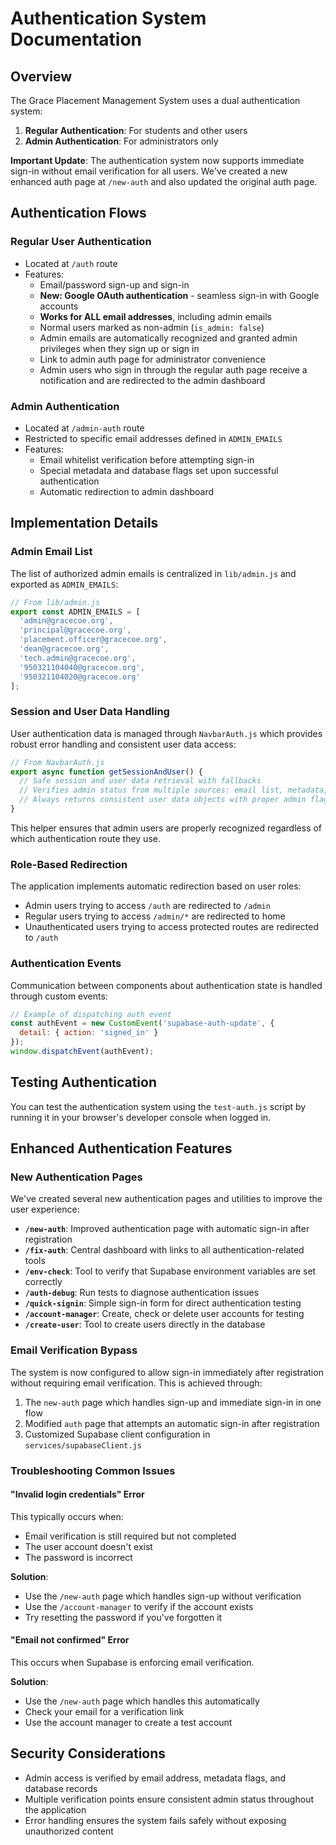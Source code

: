 # Authentication System Documentation

## Overview

The Grace Placement Management System uses a dual authentication system:

1. **Regular Authentication**: For students and other users
2. **Admin Authentication**: For administrators only

**Important Update**: The authentication system now supports immediate sign-in without email verification for all users. We've created a new enhanced auth page at `/new-auth` and also updated the original auth page.

## Authentication Flows

### Regular User Authentication

- Located at `/auth` route
- Features:
  - Email/password sign-up and sign-in
  - **New: Google OAuth authentication** - seamless sign-in with Google accounts
  - **Works for ALL email addresses**, including admin emails
  - Normal users marked as non-admin (`is_admin: false`)
  - Admin emails are automatically recognized and granted admin privileges when they sign up or sign in
  - Link to admin auth page for administrator convenience
  - Admin users who sign in through the regular auth page receive a notification and are redirected to the admin dashboard

### Admin Authentication

- Located at `/admin-auth` route
- Restricted to specific email addresses defined in `ADMIN_EMAILS`
- Features:
  - Email whitelist verification before attempting sign-in
  - Special metadata and database flags set upon successful authentication
  - Automatic redirection to admin dashboard

## Implementation Details

### Admin Email List

The list of authorized admin emails is centralized in `lib/admin.js` and exported as `ADMIN_EMAILS`:

```javascript
// From lib/admin.js
export const ADMIN_EMAILS = [
  'admin@gracecoe.org',
  'principal@gracecoe.org',
  'placement.officer@gracecoe.org',
  'dean@gracecoe.org',
  'tech.admin@gracecoe.org',
  '950321104040@gracecoe.org',
  '950321104020@gracecoe.org'
];
```

### Session and User Data Handling

User authentication data is managed through `NavbarAuth.js` which provides robust error handling and consistent user data access:

```javascript
// From NavbarAuth.js
export async function getSessionAndUser() {
  // Safe session and user data retrieval with fallbacks
  // Verifies admin status from multiple sources: email list, metadata, and database record
  // Always returns consistent user data objects with proper admin flags
}
```

This helper ensures that admin users are properly recognized regardless of which authentication route they use.

### Role-Based Redirection

The application implements automatic redirection based on user roles:

- Admin users trying to access `/auth` are redirected to `/admin`
- Regular users trying to access `/admin/*` are redirected to home
- Unauthenticated users trying to access protected routes are redirected to `/auth`

### Authentication Events

Communication between components about authentication state is handled through custom events:

```javascript
// Example of dispatching auth event
const authEvent = new CustomEvent('supabase-auth-update', {
  detail: { action: 'signed_in' }
});
window.dispatchEvent(authEvent);
```

## Testing Authentication

You can test the authentication system using the `test-auth.js` script by running it in your browser's developer console when logged in.

## Enhanced Authentication Features

### New Authentication Pages

We've created several new authentication pages and utilities to improve the user experience:

- **`/new-auth`**: Improved authentication page with automatic sign-in after registration
- **`/fix-auth`**: Central dashboard with links to all authentication-related tools
- **`/env-check`**: Tool to verify that Supabase environment variables are set correctly
- **`/auth-debug`**: Run tests to diagnose authentication issues
- **`/quick-signin`**: Simple sign-in form for direct authentication testing
- **`/account-manager`**: Create, check or delete user accounts for testing
- **`/create-user`**: Tool to create users directly in the database

### Email Verification Bypass

The system is now configured to allow sign-in immediately after registration without requiring email verification. This is achieved through:

1. The `new-auth` page which handles sign-up and immediate sign-in in one flow
2. Modified `auth` page that attempts an automatic sign-in after registration
3. Customized Supabase client configuration in `services/supabaseClient.js`

### Troubleshooting Common Issues

#### "Invalid login credentials" Error

This typically occurs when:
- Email verification is still required but not completed
- The user account doesn't exist
- The password is incorrect

**Solution**: 
- Use the `/new-auth` page which handles sign-up without verification
- Use the `/account-manager` to verify if the account exists
- Try resetting the password if you've forgotten it

#### "Email not confirmed" Error

This occurs when Supabase is enforcing email verification.

**Solution**:
- Use the `/new-auth` page which handles this automatically
- Check your email for a verification link
- Use the account manager to create a test account

## Security Considerations

- Admin access is verified by email address, metadata flags, and database records
- Multiple verification points ensure consistent admin status throughout the application
- Error handling ensures the system fails safely without exposing unauthorized content
